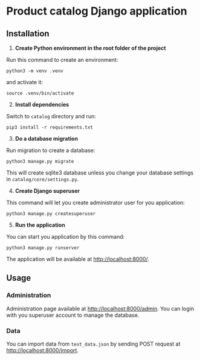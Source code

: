 # Product catalog Django application

## Installation

1. **Create Python environment in the root folder of the project**

Run this command to create an environment:

```
python3 -m venv .venv
```

and activate it:

```
source .venv/bin/activate
```

2. **Install dependencies**

Switch to `catalog` directory and run:

```
pip3 install -r requirements.txt
```

3. **Do a database migration**

Run migration to create a database:

```
python3 manage.py migrate
```

This will create sqlite3 database unless you change your database settings in `catalog/core/settings.py`.

4. **Create Django superuser**

This command will let you create administrator user for you application:

```
python3 manage.py createsuperuser
```

5. **Run the application**

You can start you application by this command:

```
python3 manage.py runserver
```

The application will be available at <http://localhost:8000/>.

## Usage

### Administration

Administration page available at <http://localhost:8000/admin>. You can login with you superuser account to manage the database.

### Data

You can import data from `test_data.json` by sending POST request at <http://localhost:8000/import>.